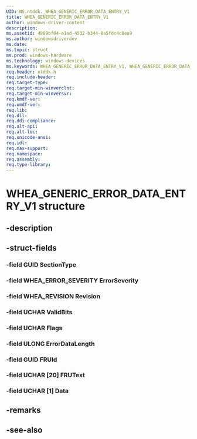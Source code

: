 ```yaml
---
UID: NS.ntddk._WHEA_GENERIC_ERROR_DATA_ENTRY_V1
title: WHEA_GENERIC_ERROR_DATA_ENTRY_V1
author: windows-driver-content
description: 
ms.assetid: 4889bf04-e1ed-4532-b344-8a5fdc4c0ea9
ms.author: windowsdriverdev
ms.date: 
ms.topic: struct
ms.prod: windows-hardware
ms.technology: windows-devices
ms.keywords: WHEA_GENERIC_ERROR_DATA_ENTRY_V1, WHEA_GENERIC_ERROR_DATA_ENTRY_V1, *PWHEA_GENERIC_ERROR_DATA_ENTRY_V1
req.header: ntddk.h
req.include-header:
req.target-type:
req.target-min-winverclnt:
req.target-min-winversvr:
req.kmdf-ver:
req.umdf-ver:
req.lib:
req.dll:
req.ddi-compliance:
req.alt-api:
req.alt-loc:
req.unicode-ansi:
req.idl:
req.max-support:
req.namespace:
req.assembly:
req.type-library:
---
```


# WHEA_GENERIC_ERROR_DATA_ENTRY_V1 structure

## -description



## -struct-fields

### -field GUID SectionType			
 	
### -field WHEA_ERROR_SEVERITY ErrorSeverity			
 	
### -field WHEA_REVISION Revision			
 	
### -field UCHAR ValidBits			
 	
### -field UCHAR Flags			
 	
### -field ULONG ErrorDataLength			
 	
### -field GUID FRUId			
 	
### -field UCHAR [20] FRUText			
 	
### -field UCHAR [1] Data			
 	
## -remarks

## -see-also